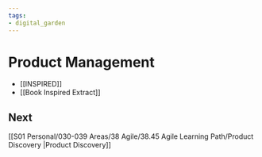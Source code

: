 ```yaml
---
tags: 
- digital_garden
---
```

# Product Management
+ [[INSPIRED]]
+ [[Book Inspired Extract]]


## Next 
[[S01 Personal/030-039 Areas/38 Agile/38.45 Agile Learning Path/Product Discovery |Product Discovery]]
